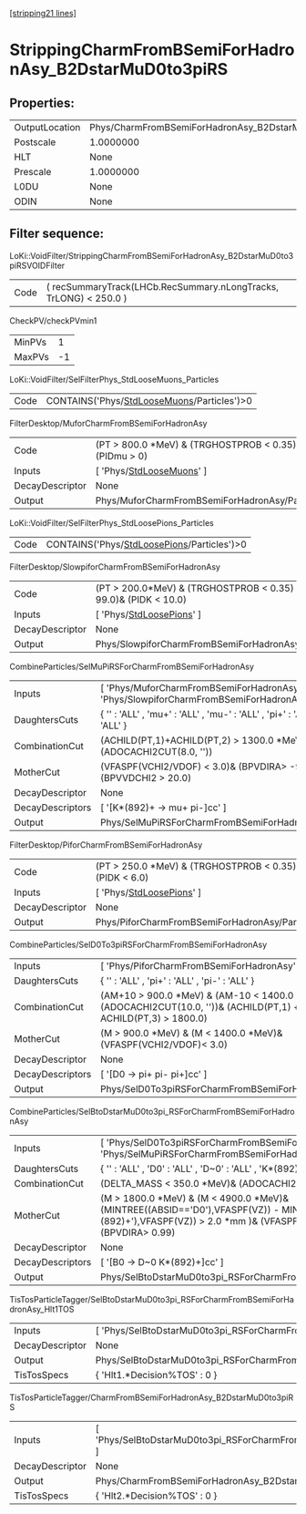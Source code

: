[[stripping21 lines]](./stripping21-index)

# StrippingCharmFromBSemiForHadronAsy_B2DstarMuD0to3piRS

## Properties:

|                |                                                              |
|----------------|--------------------------------------------------------------|
| OutputLocation | Phys/CharmFromBSemiForHadronAsy_B2DstarMuD0to3piRS/Particles |
| Postscale      | 1.0000000                                                    |
| HLT            | None                                                         |
| Prescale       | 1.0000000                                                    |
| L0DU           | None                                                         |
| ODIN           | None                                                         |

## Filter sequence:

LoKi::VoidFilter/StrippingCharmFromBSemiForHadronAsy_B2DstarMuD0to3piRSVOIDFilter

|      |                                                                   |
|------|-------------------------------------------------------------------|
| Code | ( recSummaryTrack(LHCb.RecSummary.nLongTracks, TrLONG) \< 250.0 ) |

CheckPV/checkPVmin1

|        |     |
|--------|-----|
| MinPVs | 1   |
| MaxPVs | -1  |

LoKi::VoidFilter/SelFilterPhys_StdLooseMuons_Particles

|      |                                                                                            |
|------|--------------------------------------------------------------------------------------------|
| Code | CONTAINS('Phys/[StdLooseMuons](./stripping21-commonparticles-stdloosemuons)/Particles')\>0 |

FilterDesktop/MuforCharmFromBSemiForHadronAsy

|                 |                                                                           |
|-----------------|---------------------------------------------------------------------------|
| Code            | (PT \> 800.0 \*MeV) & (TRGHOSTPROB \< 0.35) & (PIDmu \> 0)                |
| Inputs          | [ 'Phys/[StdLooseMuons](./stripping21-commonparticles-stdloosemuons)' ] |
| DecayDescriptor | None                                                                      |
| Output          | Phys/MuforCharmFromBSemiForHadronAsy/Particles                            |

LoKi::VoidFilter/SelFilterPhys_StdLoosePions_Particles

|      |                                                                                            |
|------|--------------------------------------------------------------------------------------------|
| Code | CONTAINS('Phys/[StdLoosePions](./stripping21-commonparticles-stdloosepions)/Particles')\>0 |

FilterDesktop/SlowpiforCharmFromBSemiForHadronAsy

|                 |                                                                             |
|-----------------|-----------------------------------------------------------------------------|
| Code            | (PT \> 200.0\*MeV) & (TRGHOSTPROB \< 0.35) & (PIDe \< 99.0)& (PIDK \< 10.0) |
| Inputs          | [ 'Phys/[StdLoosePions](./stripping21-commonparticles-stdloosepions)' ]   |
| DecayDescriptor | None                                                                        |
| Output          | Phys/SlowpiforCharmFromBSemiForHadronAsy/Particles                          |

CombineParticles/SelMuPiRSForCharmFromBSemiForHadronAsy

|                  |                                                                                           |
|------------------|-------------------------------------------------------------------------------------------|
| Inputs           | [ 'Phys/MuforCharmFromBSemiForHadronAsy' , 'Phys/SlowpiforCharmFromBSemiForHadronAsy' ] |
| DaughtersCuts    | { '' : 'ALL' , 'mu+' : 'ALL' , 'mu-' : 'ALL' , 'pi+' : 'ALL' , 'pi-' : 'ALL' }            |
| CombinationCut   | (ACHILD(PT,1)+ACHILD(PT,2) \> 1300.0 \*MeV)& (ADOCACHI2CUT(8.0, ''))                      |
| MotherCut        | (VFASPF(VCHI2/VDOF) \< 3.0)& (BPVDIRA\> -99.0)& (BPVVDCHI2 \> 20.0)                       |
| DecayDescriptor  | None                                                                                      |
| DecayDescriptors | [ '[K\*(892)+ -\> mu+ pi-]cc' ]                                                       |
| Output           | Phys/SelMuPiRSForCharmFromBSemiForHadronAsy/Particles                                     |

FilterDesktop/PiforCharmFromBSemiForHadronAsy

|                 |                                                                           |
|-----------------|---------------------------------------------------------------------------|
| Code            | (PT \> 250.0 \*MeV) & (TRGHOSTPROB \< 0.35) & (PIDK \< 6.0)               |
| Inputs          | [ 'Phys/[StdLoosePions](./stripping21-commonparticles-stdloosepions)' ] |
| DecayDescriptor | None                                                                      |
| Output          | Phys/PiforCharmFromBSemiForHadronAsy/Particles                            |

CombineParticles/SelD0To3piRSForCharmFromBSemiForHadronAsy

|                  |                                                                                                                                    |
|------------------|------------------------------------------------------------------------------------------------------------------------------------|
| Inputs           | [ 'Phys/PiforCharmFromBSemiForHadronAsy' ]                                                                                       |
| DaughtersCuts    | { '' : 'ALL' , 'pi+' : 'ALL' , 'pi-' : 'ALL' }                                                                                     |
| CombinationCut   | (AM+10 \> 900.0 \*MeV) & (AM-10 \< 1400.0 \*MeV)& (ADOCACHI2CUT(10.0, ''))& (ACHILD(PT,1) + ACHILD(PT,2) + ACHILD(PT,3) \> 1800.0) |
| MotherCut        | (M \> 900.0 \*MeV) & (M \< 1400.0 \*MeV)& (VFASPF(VCHI2/VDOF)\< 3.0)                                                               |
| DecayDescriptor  | None                                                                                                                               |
| DecayDescriptors | [ '[D0 -\> pi+ pi- pi+]cc' ]                                                                                                   |
| Output           | Phys/SelD0To3piRSForCharmFromBSemiForHadronAsy/Particles                                                                           |

CombineParticles/SelBtoDstarMuD0to3pi_RSForCharmFromBSemiForHadronAsy

|                  |                                                                                                                                                                                        |
|------------------|----------------------------------------------------------------------------------------------------------------------------------------------------------------------------------------|
| Inputs           | [ 'Phys/SelD0To3piRSForCharmFromBSemiForHadronAsy' , 'Phys/SelMuPiRSForCharmFromBSemiForHadronAsy' ]                                                                                 |
| DaughtersCuts    | { '' : 'ALL' , 'D0' : 'ALL' , 'D~0' : 'ALL' , 'K\*(892)+' : 'ALL' , 'K\*(892)-' : 'ALL' }                                                                                              |
| CombinationCut   | (DELTA_MASS \< 350.0 \*MeV)& (ADOCACHI2CUT(50.0, ''))                                                                                                                                  |
| MotherCut        | (M \> 1800.0 \*MeV) & (M \< 4900.0 \*MeV)& (MINTREE((ABSID=='D0'),VFASPF(VZ)) - MINTREE((ABSID=='K\*(892)+'),VFASPF(VZ)) \> 2.0 \*mm )& (VFASPF(VCHI2/VDOF) \< 15.0)& (BPVDIRA\> 0.99) |
| DecayDescriptor  | None                                                                                                                                                                                   |
| DecayDescriptors | [ '[B0 -\> D~0 K\*(892)+]cc' ]                                                                                                                                                     |
| Output           | Phys/SelBtoDstarMuD0to3pi_RSForCharmFromBSemiForHadronAsy/Particles                                                                                                                    |

TisTosParticleTagger/SelBtoDstarMuD0to3pi_RSForCharmFromBSemiForHadronAsy_Hlt1TOS

|                 |                                                                             |
|-----------------|-----------------------------------------------------------------------------|
| Inputs          | [ 'Phys/SelBtoDstarMuD0to3pi_RSForCharmFromBSemiForHadronAsy' ]           |
| DecayDescriptor | None                                                                        |
| Output          | Phys/SelBtoDstarMuD0to3pi_RSForCharmFromBSemiForHadronAsy_Hlt1TOS/Particles |
| TisTosSpecs     | { 'Hlt1.\*Decision%TOS' : 0 }                                               |

TisTosParticleTagger/CharmFromBSemiForHadronAsy_B2DstarMuD0to3piRS

|                 |                                                                           |
|-----------------|---------------------------------------------------------------------------|
| Inputs          | [ 'Phys/SelBtoDstarMuD0to3pi_RSForCharmFromBSemiForHadronAsy_Hlt1TOS' ] |
| DecayDescriptor | None                                                                      |
| Output          | Phys/CharmFromBSemiForHadronAsy_B2DstarMuD0to3piRS/Particles              |
| TisTosSpecs     | { 'Hlt2.\*Decision%TOS' : 0 }                                             |
